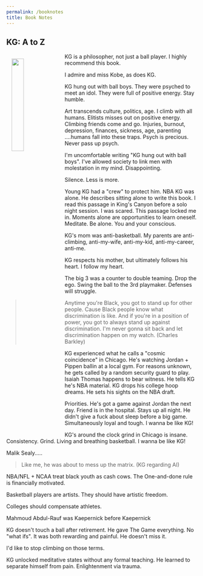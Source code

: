 ```yaml
---
permalink: /booknotes
title: Book Notes
---
```


## KG: A to Z

<img src="https://images-na.ssl-images-amazon.com/images/I/41QrKsS5LDL._SX327_BO1,204,203,200_.jpg" style='margin: 1em; float:left' width="25%"/>

KG is a philosopher, not just a ball player. I highly recommend this book.

I admire and miss Kobe, as does KG.

KG hung out with ball boys. They were psyched to meet an idol. They were full of positive energy. Stay humble.

Art transcends culture, politics, age. I climb with all humans. Elitists misses out on positive energy. Climbing friends come and go. Injuries, burnout, depression, finances, sickness, age, parenting ....humans fall into these traps. Psych is precious. Never pass up psych.

I'm uncomfortable writing "KG hung out with ball boys". I've allowed society to link men with molestation in my mind. Disappointing.

Silence. Less is more.

Young KG had a "crew" to protect him. NBA KG was alone. He describes sitting alone to write this book. I read this passage in King's Canyon before a solo night session. I was scared. This passage locked me in. Moments alone are opportunities to learn oneself. Meditate. Be alone. You and your conscious.

KG's mom was anti-basketball. My parents are anti-climbing, anti-my-wife, anti-my-kid, anti-my-career, anti-me.

KG respects his mother, but ultimately follows his heart. I follow my heart.

The big 3 was a counter to double teaming. Drop the ego. Swing the ball to the 3rd playmaker. Defenses will struggle.

> Anytime you're Black, you got to stand up for other people. Cause Black people know what discrimination is like. And if you're in a position of power, you got to always stand up against discrimination. I'm never gonna sit back and let discrimination happen on my watch. (Charles Barkley)

KG experienced what he calls a "cosmic coincidence" in Chicago. He's watching Jordan + Pippen ballin at a local gym. For reasons unknown, he gets called by a random security guard to play. Isaiah Thomas happens to bear witness. He tells KG he's NBA material. KG drops his college hoop dreams. He sets his sights on the NBA draft.

Priorities. He's got a game against Jordan the next day. Friend is in the hospital. Stays up all night. He didn't give a fuck about sleep before a big game. Simultaneously loyal and tough. I wanna be like KG!

KG's around the clock grind in Chicago is insane. Consistency. Grind. Living and breathing basketball. I wanna be like KG!

Malik Sealy.....

> Like me, he was about to mess up the matrix. (KG regarding AI)

NBA/NFL + NCAA treat black youth as cash cows. The One-and-done rule is financially motivated.

Basketball players are artists. They should have artistic freedom.

Colleges should compensate athletes.

Mahmoud Abdul-Rauf was Kaepernick before Kaepernick

KG doesn't touch a ball after retirement. He gave The Game everything. No "what ifs". It was both rewarding and painful. He doesn't miss it.

I'd like to stop climbing on those terms.

KG unlocked meditative states without any formal teaching. He learned to separate himself from pain. Enlightenment via trauma.
